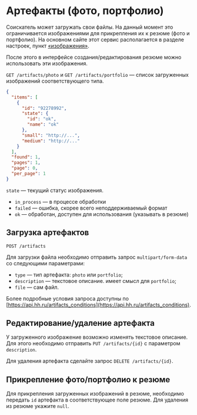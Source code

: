 # Артефакты (фото, портфолио)

Соискатель может загружать свои файлы. На данный момент это ограничивается изображениями для прикрепления их 
к резюме (фото и портфолио). На основном сайте этот сервис располагается в разделе настроек, пункт 
[«изображения»](http://hh.ru/applicant/gallery).
 
После этого в интерфейсе создания/редактирования резюме можно использовать эти изображения.
 
`GET /artifacts/photo` и `GET /artifacts/portfolio` — список загруженных изображений соответствующего типа.  

```json
{
  "items": [
    {
      "id": "92278992",
      "state": {
        "id": "ok",
        "name": "ok"
      },
      "small": "http://...",
      "medium": "http://..."
    }
  ],
  "found": 1,
  "pages": 1,
  "page": 0,
  "per_page": 1
}
```

`state` — текущий статус изображения.
* `in_process` — в процессе обработки  
* `failed` — ошибка, скорее всего неподдерживаемый формат 
* `ok` — обработан, доступен для использования (указывать в резюме)
 
## Загрузка артефактов

`POST /artifacts`

Для загрузки файла необходимо отправить запрос `multipart/form-data` cо следующими параметрами:

* `type` — тип артефакта: `photo` или `portfolio`; 
* `description` — текстовое описание. имеет смысл для `portfolio`;
* `file` — сам файл.

Более подробные условия запроса доступны по [https://api.hh.ru/artifacts_conditions](https://api.hh.ru/artifacts_conditions).

## Редактирование/удаление артефакта

У загруженного изображение возможно изменять текстовое описание. Для этого необходимо отправить `PUT /artifacts/{id}`
с параметром `description`.

Для удаления артефакта сделайте запрос `DELETE /artifacts/{id}`.

## Прикрепление фото/портфолио к резюме

Для прикрепления загруженных изображений в резюме, необходимо передать `id` артефакта в соответствующее поле резюме. 
Для удаления из резюме укажите `null`. 
